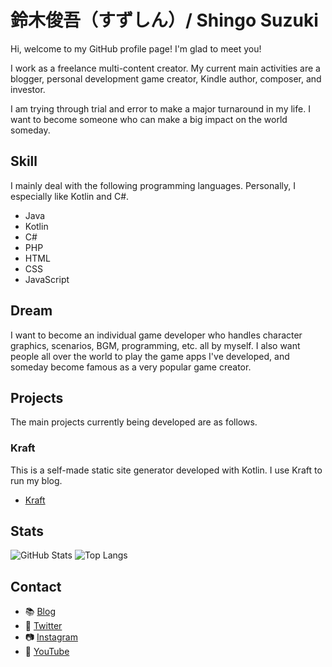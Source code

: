 # 鈴木俊吾（すずしん）/ Shingo Suzuki

Hi, welcome to my GitHub profile page!
I'm glad to meet you!

I work as a freelance multi-content creator.
My current main activities are a blogger, personal development game creator, Kindle author, composer, and investor.

I am trying through trial and error to make a major turnaround in my life.
I want to become someone who can make a big impact on the world someday.

## Skill

I mainly deal with the following programming languages.
Personally, I especially like Kotlin and C#.

- Java
- Kotlin
- C#
- PHP
- HTML
- CSS
- JavaScript

## Dream

I want to become an individual game developer who handles character graphics, scenarios, BGM, programming, etc. all by myself.
I also want people all over the world to play the game apps I've developed, and someday become famous as a very popular game creator.

## Projects

The main projects currently being developed are as follows.

### Kraft

This is a self-made static site generator developed with Kotlin.
I use Kraft to run my blog.

- [Kraft](https://github.com/suzushin7/Kraft)

## Stats

![GitHub Stats](https://github-readme-stats.vercel.app/api?username=suzushin7&show_icons=true&theme=tokyonight)
![Top Langs](https://github-readme-stats.vercel.app/api/top-langs/?username=suzushin7&layout=compact&theme=tokyonight)

## Contact

- 📚️ [Blog](https://suzushinlab.com/)
- 🦜 [Twitter](https://twitter.com/suzushin7)
- 📷️ [Instagram](https://instagram.com/suzushin7.lifechallenge)
- 🎥 [YouTube](https://youtube.com/@suzushin7.lifechallenge)

